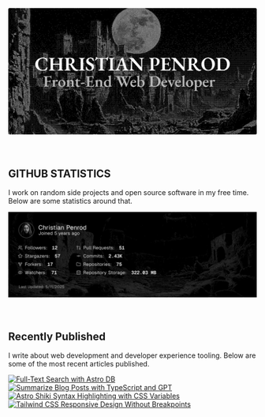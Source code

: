 
<picture>
  <source media="(prefers-color-scheme: dark)" srcset="assets/banner.dark.png?v=59f27bcd-9875-4589-8cbf-b2fcd3e2d72e" width="843px" />
  <source media="(prefers-color-scheme: light)" srcset="assets/banner.light.png?v=59f27bcd-9875-4589-8cbf-b2fcd3e2d72e" width="843px" />
  <img src="assets/banner.dark.png?v=59f27bcd-9875-4589-8cbf-b2fcd3e2d72e" alt="Banner" width="843px" />
</picture>
<br />
<br />
<br />
<h2>GITHUB STATISTICS</h2>
<p>I work on random side projects and open source software in my free time. Below are some statistics around that.</p>
<picture>
  <source media="(prefers-color-scheme: dark)" srcset="assets/statistics.dark.png?v=59f27bcd-9875-4589-8cbf-b2fcd3e2d72e" width="843px" />
  <source media="(prefers-color-scheme: light)" srcset="assets/statistics.light.png?v=59f27bcd-9875-4589-8cbf-b2fcd3e2d72e" width="843px" />
  <img src="assets/statistics.dark.png?v=59f27bcd-9875-4589-8cbf-b2fcd3e2d72e" alt="Github Statistics" width="843px" />
</picture>
<br />
<br />
<br />
<h2>Recently Published</h2>
<p>I write about web development and developer experience tooling. Below are some of the most recent articles published.</p>
<a href="https://christianpenrod.com/blog/full-text-search-with-astro-db"><img src="https://christianpenrod.com/blog/full-text-search-with-astro-db.png?v=59f27bcd-9875-4589-8cbf-b2fcd3e2d72e" alt="Full-Text Search with Astro DB" width="421px" /></a>
<a href="https://christianpenrod.com/blog/summarize-blog-posts-with-typescript-and-gpt"><img src="https://christianpenrod.com/blog/summarize-blog-posts-with-typescript-and-gpt.png?v=59f27bcd-9875-4589-8cbf-b2fcd3e2d72e" alt="Summarize Blog Posts with TypeScript and GPT" width="421px" /></a>
<a href="https://christianpenrod.com/blog/astro-shiki-syntax-highlighting-with-css-variables"><img src="https://christianpenrod.com/blog/astro-shiki-syntax-highlighting-with-css-variables.png?v=59f27bcd-9875-4589-8cbf-b2fcd3e2d72e" alt="Astro Shiki Syntax Highlighting with CSS Variables" width="421px" /></a>
<a href="https://christianpenrod.com/blog/tailwindcss-responsive-design-without-breakpoints"><img src="https://christianpenrod.com/blog/tailwindcss-responsive-design-without-breakpoints.png?v=59f27bcd-9875-4589-8cbf-b2fcd3e2d72e" alt="Tailwind CSS Responsive Design Without Breakpoints" width="421px" /></a>
